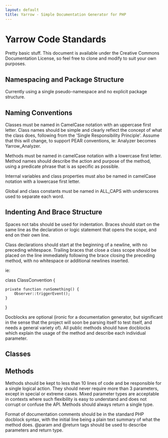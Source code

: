 ```yaml
---
layout: default
title: Yarrow - Simple Documentation Generator for PHP
---
```


Yarrow Code Standards
=====================

Pretty basic stuff. This document is available under the Creative Commons Documentation License, so feel free to clone and modify to suit your own purposes.

Namespacing and Package Structure
---------------------------------

Currently using a single pseudo-namespace and no explicit package structure.

Naming Conventions
------------------

Classes must be named in CamelCase notation with an uppercase first letter. Class names should be simple and clearly reflect the concept of what the class does, following from the 'Single Responsibility Principle'. Assume that this will change, to support PEAR conventions, ie: Analyzer becomes Yarrow_Analyzer.

Methods must be named in camelCase notation with a lowercase first letter. Method names should describe the action and purpose of the method, using a predicate phrase that is as specific as possible.

Internal variables and class properties must also be named in camelCase notation with a lowercase first letter.

Global and class constants must be named in ALL_CAPS with underscores used to separate each word.


Indenting And Brace Structure
-----------------------------

Spaces not tabs should be used for indentation. Braces should start on the same line as the declaration or logic statement that opens the scope, and end on their own line.

Class declarations should start at the beginning of a newline, with no preceding whitespace. Trailing braces that close a class scope should be placed on the line immediately following the brace closing the preceding method, with no whitespace or additional newlines inserted.

ie:

class ClassConvention {

    private function runSomething() {
        Observer::triggerEvent();
    }
}

Docblocks are optional (ironic for a documentation generator, but significant in the sense that the project will soon be parsing itself to test itself, and needs a general variety of). All public methods should have docblocks which explain the usage of the method and describe each individual parameter.

Classes
-------



Methods
-------

Methods should be kept to less than 10 lines of code and be responsible for a single logical action. They should never require more than 3 parameters, except in special or extreme cases. Mixed parameter types are acceptable in contexts where such flexibility is easy to understand and does not corrupt or confuse the API. Methods should always return a single type.

Format of documentation comments should be in the standard PHP docblock syntax, with the initial line being a plain text summary of what the method does. @param and @return tags should be used to describe parameters and return type.



